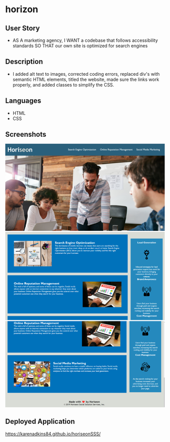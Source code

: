 # horizon

## User Story
- AS A marketing agency,
I WANT a codebase that follows accessibility standards
SO THAT our own site is optimized for search engines

## Description
- I added alt text to images, corrected coding errors, replaced div's with semantic HTML elements, titled the website, made sure the links work properly, and added classes to simplify the CSS.

## Languages
- HTML
- CSS

## Screenshots
![image](./assets/images/screenshot1.png)
![image](./assets/images/screenshot3.png)
![image](./assets/images/screenshot2.png)

## Deployed Application
https://karenadkins84.github.io/horiseonSSS/